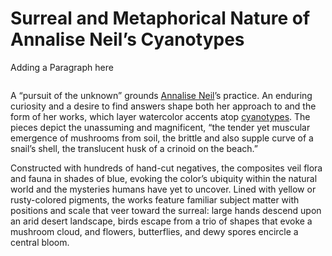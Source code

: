 # Surreal and Metaphorical Nature of Annalise Neil’s Cyanotypes

Adding a Paragraph here

<figure><img src=".gitbook/assets/image (3).png" alt=""><figcaption></figcaption></figure>

A “pursuit of the unknown” grounds [Annalise Neil](https://www.annaliseneil.com/)’s practice. An enduring curiosity and a desire to find answers shape both her approach to and the form of her works, which layer watercolor accents atop [cyanotypes](https://en.wikipedia.org/wiki/Cyanotype). The pieces depict the unassuming and magnificent, “the tender yet muscular emergence of mushrooms from soil, the brittle and also supple curve of a snail’s shell, the translucent husk of a crinoid on the beach.”

Constructed with hundreds of hand-cut negatives, the composites veil flora and fauna in shades of blue, evoking the color’s ubiquity within the natural world and the mysteries humans have yet to uncover. Lined with yellow or rusty-colored pigments, the works feature familiar subject matter with positions and scale that veer toward the surreal: large hands descend upon an arid desert landscape, birds escape from a trio of shapes that evoke a mushroom cloud, and flowers, butterflies, and dewy spores encircle a central bloom.

<figure><img src=".gitbook/assets/image (2).png" alt=""><figcaption></figcaption></figure>
